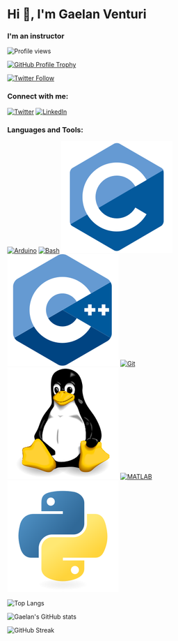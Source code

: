 # Hi 👋, I'm Gaelan Venturi

### I'm an instructor

![Profile views](https://komarev.com/ghpvc/?username=gaelanventuri&label=Profile%20views&color=0e75b6&style=flat)

[![GitHub Profile Trophy](https://github-profile-trophy.vercel.app/?username=gaelanventuri)](https://github.com/ryo-ma/github-profile-trophy)

[![Twitter Follow](https://img.shields.io/twitter/follow/gaelanventuri?logo=twitter&style=for-the-badge)](https://twitter.com/gaelanventuri)

### Connect with me:

[![Twitter](https://raw.githubusercontent.com/rahuldkjain/github-profile-readme-generator/master/src/images/icons/Social/twitter.svg)](https://twitter.com/gaelanventuri)
[![LinkedIn](https://raw.githubusercontent.com/rahuldkjain/github-profile-readme-generator/master/src/images/icons/Social/linked-in-alt.svg)](https://linkedin.com/in/gaelan-venturi-11227a277)

### Languages and Tools:

[![Arduino](https://cdn.worldvectorlogo.com/logos/arduino-1.svg)](https://www.arduino.cc/)
[![Bash](https://www.vectorlogo.zone/logos/gnu_bash/gnu_bash-icon.svg)](https://www.gnu.org/software/bash/)
[![C](https://raw.githubusercontent.com/devicons/devicon/master/icons/c/c-original.svg)](https://www.cprogramming.com/)
[![C++](https://raw.githubusercontent.com/devicons/devicon/master/icons/cplusplus/cplusplus-original.svg)](https://www.w3schools.com/cpp/)
[![Git](https://www.vectorlogo.zone/logos/git-scm/git-scm-icon.svg)](https://git-scm.com/)
[![Linux](https://raw.githubusercontent.com/devicons/devicon/master/icons/linux/linux-original.svg)](https://www.linux.org/)
[![MATLAB](https://upload.wikimedia.org/wikipedia/commons/2/21/Matlab_Logo.png)](https://www.mathworks.com/)
[![Python](https://raw.githubusercontent.com/devicons/devicon/master/icons/python/python-original.svg)](https://www.python.org)

![Top Langs](https://github-readme-stats.vercel.app/api/top-langs?username=gaelanventuri&show_icons=true&locale=en&layout=compact)

![Gaelan's GitHub stats](https://github-readme-stats.vercel.app/api?username=gaelanventuri&show_icons=true&locale=en)

![GitHub Streak](https://github-readme-streak-stats.herokuapp.com/?user=gaelanventuri&)
